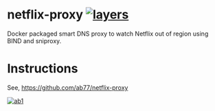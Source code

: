 # netflix-proxy [![layers](https://images.microbadger.com/badges/image/ab77/sniproxy.svg)](https://microbadger.com/images/ab77/sniproxy "Get your own image badge on microbadger.com")
Docker packaged smart DNS proxy to watch Netflix out of region using BIND and sniproxy.

# Instructions
See, https://github.com/ab77/netflix-proxy

[![ab1](https://avatars2.githubusercontent.com/u/2033996?v=3&s=96)](http://ab77.github.io/)

